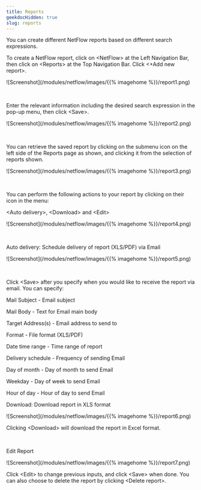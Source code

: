 ```yaml
---
title: Reports
geekdocHidden: true
slug: reports
---
```


You can create different NetFlow reports based on different search expressions.

To create a NetFlow report, click on \<NetFlow> at the Left Navigation Bar, then click on \<Reports> at the Top Navigation Bar. Click <+Add new report>.

![Screenshot](/modules/netflow/images/{{% imagehome %}}/report1.png)

&nbsp;

Enter the relevant information including the desired search expression in the pop-up menu, then click \<Save>.

![Screenshot](/modules/netflow/images/{{% imagehome %}}/report2.png)

&nbsp;

You can retrieve the saved report by clicking on the submenu icon on the left side of the Reports page as shown, and clicking it from the selection of reports shown.

![Screenshot](/modules/netflow/images/{{% imagehome %}}/report3.png)

&nbsp;

You can perform the following actions to your report by clicking on their icon in the menu: 

\<Auto delivery>, \<Download> and \<Edit>

![Screenshot](/modules/netflow/images/{{% imagehome %}}/report4.png)

&nbsp;

Auto delivery: Schedule delivery of report (XLS/PDF) via Email 

![Screenshot](/modules/netflow/images/{{% imagehome %}}/report5.png)

&nbsp;

Click \<Save> after you specify when you would like to receive the report via email. You can specify:

Mail Subject - Email subject

Mail Body - Text for Email main body

Target Address(s)	- Email address to send to

Format - File format (XLS/PDF)

Date time range - Time range of report

Delivery schedule - Frequency of sending Email 

Day of month - Day of month to send Email

Weekday - Day of week to send Email

Hour of day - Hour of day to send Email

Download: Download report in XLS format 

![Screenshot](/modules/netflow/images/{{% imagehome %}}/report6.png)

Clicking \<Download> will download the report in Excel format.

&nbsp;

Edit Report

![Screenshot](/modules/netflow/images/{{% imagehome %}}/report7.png)

Click \<Edit> to change previous inputs, and click \<Save> when done. You can also choose to delete the report by clicking \<Delete report>. 